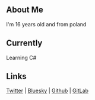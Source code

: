 
## About Me
I'm 16 years old and from poland


## Currently
Learning C#


## Links
[Twitter](https://x.com/OOszerek) | [Bluesky](https://bsky.app/profile/ooszerek.bsky.social) | [Github](https://github.com/Oliwier00) | [GitLab](https://gitlab.com/LunarNet)
